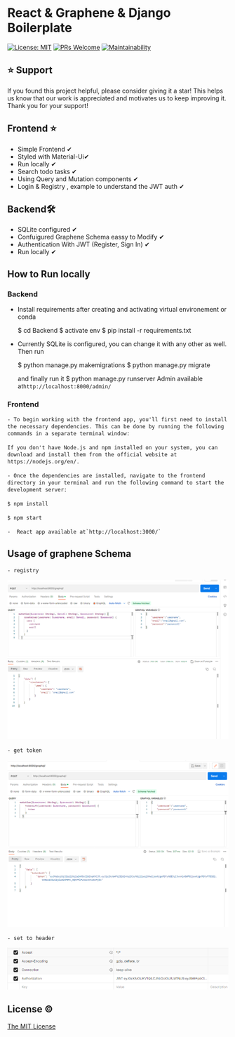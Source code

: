 
<h1 align="left">React & Graphene & Django Boilerplate</h1>

[![License: MIT](https://img.shields.io/badge/License-MIT-blue.svg)](https://opensource.org/licenses/MIT)
[![PRs Welcome](https://img.shields.io/badge/PRs-welcome-brightgreen.svg?style=flat-square)](http://makeapullrequest.com)
[![Maintainability](https://api.codeclimate.com/v1/badges/1dc1d840640dad52e38f/maintainability)](https://codeclimate.com/github/faisalnazik/Django-REST-Framework-React-BoilerPlate/maintainability)

## ⭐️ Support
If you found this project helpful, please consider giving it a star! This helps us know that our work is appreciated and motivates us to keep improving it. Thank you for your support!

## Frontend ⭐

- Simple Frontend ✔
- Styled with Material-Ui✔
- Run locally ✔
- Search todo tasks ✔
- Using Query and Mutation components ✔
- Login & Registry , example to understand the JWT auth ✔

## Backend🛠

- SQLite configured ✔
- Confuigured Graphene Schema eassy to Modify ✔
- Authentication With JWT (Register, Sign In) ✔
- Run locally ✔

## How to Run locally 

### Backend

- Install requirements after creating and activating virtual environement or conda 

    $ cd Backend
    $ activate env
    $ pip install -r requirements.txt

- Currently SQLite is configured, you can change it with any other as well. Then run

    $ python manage.py makemigrations
    $ python manage.py migrate

    and finally run it
    $ python manage.py runserver
    Admin available at`http://localhost:8000/admin/`

### Frontend

    - To begin working with the frontend app, you'll first need to install the necessary dependencies. This can be done by running the following commands in a separate terminal window:

    If you don't have Node.js and npm installed on your system, you can download and install them from the official website at https://nodejs.org/en/.

    - Once the dependencies are installed, navigate to the frontend directory in your terminal and run the following command to start the development server:

    $ npm install

    $ npm start

    -  React app available at`http://localhost:3000/`

## Usage of graphene Schema

    - registry
![auth-header](readme-Images/create-user.png)

    - get token
![get_token](readme-Images/get_token.png)

    - set to header
![auth-header](readme-Images/auth-header.png)

## License ©

[The MIT License](LICENSE)

